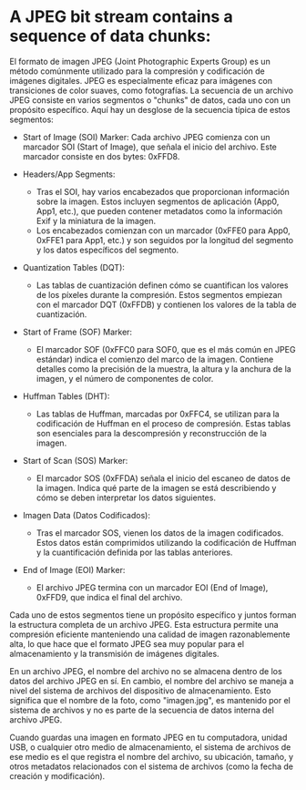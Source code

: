 
# A JPEG bit stream contains a sequence of data chunks:
El formato de imagen JPEG (Joint Photographic Experts Group) es un método comúnmente utilizado para la compresión y codificación de imágenes digitales. JPEG es especialmente eficaz para imágenes con transiciones de color suaves, como fotografías. La secuencia de un archivo JPEG consiste en varios segmentos o "chunks" de datos, cada uno con un propósito específico. Aquí hay un desglose de la secuencia típica de estos segmentos:

  - Start of Image (SOI) Marker:
  Cada archivo JPEG comienza con un marcador SOI (Start of Image), que señala el inicio del archivo. Este marcador consiste en dos bytes: 0xFFD8.

  - Headers/App Segments:
    - Tras el SOI, hay varios encabezados que proporcionan información sobre la imagen. Estos incluyen segmentos de aplicación (App0, App1, etc.), que pueden contener metadatos como la información Exif y la miniatura de la imagen.
    - Los encabezados comienzan con un marcador (0xFFE0 para App0, 0xFFE1 para App1, etc.) y son seguidos por la longitud del segmento y los datos específicos del segmento.

  - Quantization Tables (DQT):
    - Las tablas de cuantización definen cómo se cuantifican los valores de los píxeles durante la compresión. Estos segmentos empiezan con el marcador DQT (0xFFDB) y contienen los valores de la tabla de cuantización.

  - Start of Frame (SOF) Marker:
    - El marcador SOF (0xFFC0 para SOF0, que es el más común en JPEG estándar) indica el comienzo del marco de la imagen. Contiene detalles como la precisión de la muestra, la altura y la anchura de la imagen, y el número de componentes de color.

  - Huffman Tables (DHT):
    - Las tablas de Huffman, marcadas por 0xFFC4, se utilizan para la codificación de Huffman en el proceso de compresión. Estas tablas son esenciales para la descompresión y reconstrucción de la imagen.

  - Start of Scan (SOS) Marker:
    - El marcador SOS (0xFFDA) señala el inicio del escaneo de datos de la imagen. Indica qué parte de la imagen se está describiendo y cómo se deben interpretar los datos siguientes.

  - Imagen Data (Datos Codificados):
    - Tras el marcador SOS, vienen los datos de la imagen codificados. Estos datos están comprimidos utilizando la codificación de Huffman y la cuantificación definida por las tablas anteriores.

  - End of Image (EOI) Marker:
    - El archivo JPEG termina con un marcador EOI (End of Image), 0xFFD9, que indica el final del archivo.

Cada uno de estos segmentos tiene un propósito específico y juntos forman la estructura completa de un archivo JPEG. Esta estructura permite una compresión eficiente manteniendo una calidad de imagen razonablemente alta, lo que hace que el formato JPEG sea muy popular para el almacenamiento y la transmisión de imágenes digitales.


En un archivo JPEG, el nombre del archivo no se almacena dentro de los datos del archivo JPEG en sí. En cambio, el nombre del archivo se maneja a nivel del sistema de archivos del dispositivo de almacenamiento. Esto significa que el nombre de la foto, como "imagen.jpg", es mantenido por el sistema de archivos y no es parte de la secuencia de datos interna del archivo JPEG.

Cuando guardas una imagen en formato JPEG en tu computadora, unidad USB, o cualquier otro medio de almacenamiento, el sistema de archivos de ese medio es el que registra el nombre del archivo, su ubicación, tamaño, y otros metadatos relacionados con el sistema de archivos (como la fecha de creación y modificación).

